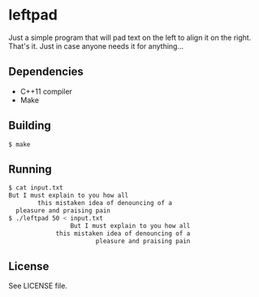 # leftpad

Just a simple program that will pad text on the left to align it on the right. That's it. Just in case anyone needs it for anything...

## Dependencies

- C++11 compiler
- Make

## Building

`$ make`

## Running

```bash
$ cat input.txt 
But I must explain to you how all 
        this mistaken idea of denouncing of a 
  pleasure and praising pain
$ ./leftpad 50 < input.txt 
                 But I must explain to you how all
             this mistaken idea of denouncing of a
                        pleasure and praising pain

```

## License

See LICENSE file.